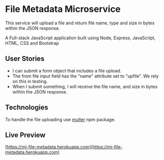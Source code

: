 # File Metadata Microservice

This service will upload a file and return file name, type and size in bytes within the JSON response.

A Full-stack JavaScript application built using Node, Express, JavaScript, HTML, CSS and Bootstrap

## User Stories

- I can submit a form object that includes a file upload.
- The from file input field has the "name" attribute set to "upfile". We rely on this in testing.
- When I submit something, I will receive the file name, and size in bytes within the JSON response.

## Technologies
To handle the file uploading use [multer](https://www.npmjs.com/package/multer) npm package.

## Live Preview

[https://mj-file-metadata.herokuapp.com](https://mj-file-metadata.herokuapp.com)
